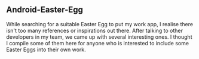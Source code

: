 ## Android-Easter-Egg
While searching for a suitable Easter Egg to put my work app, I realise there isn't too many references or inspirations out there. After talking to other developers in my team, we came up with several interesting ones. I thought I compile some of them here for anyone who is interested to include some Easter Eggs into their own work.
